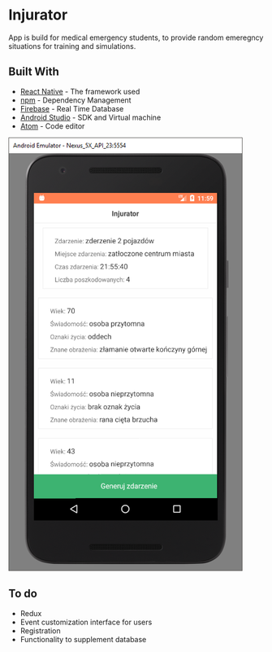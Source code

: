 # Injurator

App is build for medical emergency students, to provide random emeregncy situations for training and simulations.

## Built With

* [React Native](http://facebook.github.io/react-native/) - The framework used
* [npm](https://www.npmjs.com/) - Dependency Management
* [Firebase](https://firebase.google.com/) - Real Time Database
* [Android Studio](https://developer.android.com/studio/index.html) - SDK and Virtual machine
* [Atom](https://atom.io/) - Code editor

![Screenshot](screenshot.png)

## To do

* Redux
* Event customization interface for users
* Registration
* Functionality to supplement database

